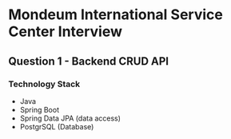 # Mondeum International Service Center Interview

## Question 1 - Backend CRUD API

### Technology Stack

- Java
- Spring Boot 
- Spring Data JPA (data access)
- PostgrSQL (Database)

